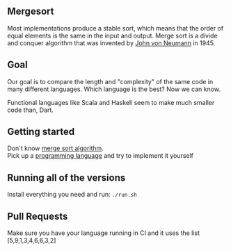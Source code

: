 ## Mergesort

Most implementations produce a stable sort, which means that the order of equal elements is the same in the input and output.
Merge sort is a divide and conquer algorithm that was invented by [John von Neumann](https://en.wikipedia.org/wiki/John_von_Neumann) in 1945.

## Goal

Our goal is to compare the length and "complexity" of the same code in many different languages. Which language is the best? Now we can know.

Functional languages like Scala and Haskell seem to make much smaller code than, Dart.

## Getting started

Don't know [merge sort algorithm](https://en.wikipedia.org/wiki/Merge_sort).<br>
Pick up a [programming language](https://en.wikipedia.org/wiki/List_of_programming_languages) and try to implement it yourself
 
## Running all of the versions
 
 Install everything you need and run: `./run.sh`

## Pull Requests

 Make sure you have your language running in CI and it uses the list [5,9,1,3,4,6,6,3,2]

